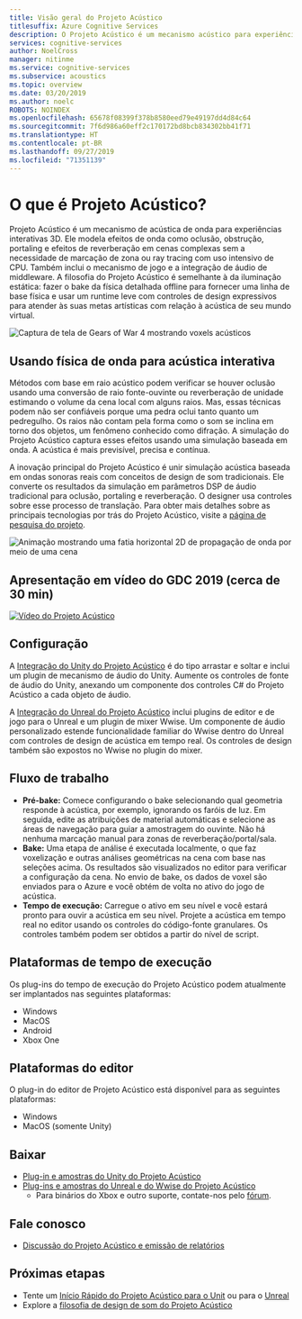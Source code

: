 ```yaml
---
title: Visão geral do Projeto Acústico
titlesuffix: Azure Cognitive Services
description: O Projeto Acústico é um mecanismo acústico para experiências interativas 3D, integrando simulação de ondas preparadas com controles de design interativo.
services: cognitive-services
author: NoelCross
manager: nitinme
ms.service: cognitive-services
ms.subservice: acoustics
ms.topic: overview
ms.date: 03/20/2019
ms.author: noelc
ROBOTS: NOINDEX
ms.openlocfilehash: 65678f08399f378b8580eed79e49197dd4d84c64
ms.sourcegitcommit: 7f6d986a60eff2c170172bd8bcb834302bb41f71
ms.translationtype: HT
ms.contentlocale: pt-BR
ms.lasthandoff: 09/27/2019
ms.locfileid: "71351139"
---
```

# <a name="what-is-project-acoustics"></a>O que é Projeto Acústico?
Projeto Acústico é um mecanismo de acústica de onda para experiências interativas 3D. Ele modela efeitos de onda como oclusão, obstrução, portaling e efeitos de reverberação em cenas complexas sem a necessidade de marcação de zona ou ray tracing com uso intensivo de CPU. Também inclui o mecanismo de jogo e a integração de áudio de middleware. A filosofia do Projeto Acústico é semelhante à da iluminação estática: fazer o bake da física detalhada offline para fornecer uma linha de base física e usar um runtime leve com controles de design expressivos para atender às suas metas artísticas com relação à acústica de seu mundo virtual.

![Captura de tela de Gears of War 4 mostrando voxels acústicos](media/gears-with-voxels.jpg)

## <a name="using-wave-physics-for-interactive-acoustics"></a>Usando física de onda para acústica interativa
Métodos com base em raio acústico podem verificar se houver oclusão usando uma conversão de raio fonte-ouvinte ou reverberação de unidade estimando o volume da cena local com alguns raios. Mas, essas técnicas podem não ser confiáveis porque uma pedra oclui tanto quanto um pedregulho. Os raios não contam pela forma como o som se inclina em torno dos objetos, um fenômeno conhecido como difração. A simulação do Projeto Acústico captura esses efeitos usando uma simulação baseada em onda. A acústica é mais previsível, precisa e contínua.

A inovação principal do Projeto Acústico é unir simulação acústica baseada em ondas sonoras reais com conceitos de design de som tradicionais. Ele converte os resultados da simulação em parâmetros DSP de áudio tradicional para oclusão, portaling e reverberação. O designer usa controles sobre esse processo de translação. Para obter mais detalhes sobre as principais tecnologias por trás do Projeto Acústico, visite a [página de pesquisa do projeto](https://www.microsoft.com/en-us/research/project/project-triton/).

![Animação mostrando uma fatia horizontal 2D de propagação de onda por meio de uma cena](media/wave-simulation.gif)

## <a name="video-presentation-from-gdc-2019-30-min"></a>Apresentação em vídeo do GDC 2019 (cerca de 30 min)
[![Vídeo do Projeto Acústico](https://img.youtube.com/vi/uY4G-GUAQIE/0.jpg)](https://www.youtube.com/watch?v=uY4G-GUAQIE "Clique para reproduzir o vídeo")

## <a name="setup"></a>Configuração
A [Integração do Unity do Projeto Acústico](unity-integration.md) é do tipo arrastar e soltar e inclui um plugin de mecanismo de áudio do Unity. Aumente os controles de fonte de áudio do Unity, anexando um componente dos controles C# do Projeto Acústico a cada objeto de áudio.

A [Integração do Unreal do Projeto Acústico](unreal-integration.md) inclui plugins de editor e de jogo para o Unreal e um plugin de mixer Wwise. Um componente de áudio personalizado estende funcionalidade familiar do Wwise dentro do Unreal com controles de design de acústica em tempo real. Os controles de design também são expostos no Wwise no plugin do mixer.

## <a name="workflow"></a>Fluxo de trabalho
* **Pré-bake:** Comece configurando o bake selecionando qual geometria responde à acústica, por exemplo, ignorando os faróis de luz. Em seguida, edite as atribuições de material automáticas e selecione as áreas de navegação para guiar a amostragem do ouvinte. Não há nenhuma marcação manual para zonas de reverberação/portal/sala.
* **Bake:** Uma etapa de análise é executada localmente, o que faz voxelização e outras análises geométricas na cena com base nas seleções acima. Os resultados são visualizados no editor para verificar a configuração da cena. No envio de bake, os dados de voxel são enviados para o Azure e você obtém de volta no ativo do jogo de acústica.
* **Tempo de execução:** Carregue o ativo em seu nível e você estará pronto para ouvir a acústica em seu nível. Projete a acústica em tempo real no editor usando os controles do código-fonte granulares. Os controles também podem ser obtidos a partir do nível de script.

## <a name="runtime-platforms"></a>Plataformas de tempo de execução
Os plug-ins do tempo de execução do Projeto Acústico podem atualmente ser implantados nas seguintes plataformas:
* Windows
* MacOS
* Android
* Xbox One

## <a name="editor-platforms"></a>Plataformas do editor
O plug-in do editor de Projeto Acústico está disponível para as seguintes plataformas:
* Windows
* MacOS (somente Unity)

## <a name="download"></a>Baixar
* [Plug-in e amostras do Unity do Projeto Acústico](https://www.microsoft.com/en-us/download/details.aspx?id=57346)
* [Plug-ins e amostras do Unreal e do Wwise do Projeto Acústico](https://www.microsoft.com/download/details.aspx?id=58090)
  * Para binários do Xbox e outro suporte, contate-nos pelo [fórum](https://github.com/microsoft/ProjectAcoustics/issues).

## <a name="contact-us"></a>Fale conosco
* [Discussão do Projeto Acústico e emissão de relatórios](https://github.com/microsoft/ProjectAcoustics/issues)

## <a name="next-steps"></a>Próximas etapas
* Tente um [Início Rápido do Projeto Acústico para o Unit](unity-quickstart.md) ou para o [Unreal](unreal-quickstart.md)
* Explore a [filosofia de design de som do Projeto Acústico](design-process.md)

